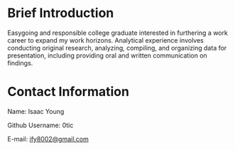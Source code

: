 # Brief Introduction

Easygoing and responsible college graduate interested in furthering a work career to expand my work horizons.
Analytical experience involves conducting original research, analyzing, compiling, and organizing data for
presentation, including providing oral and written communication on findings.

# Contact Information
Name: Isaac Young  

Github Username: 0tic  

E-mail: ify8002@gmail.com